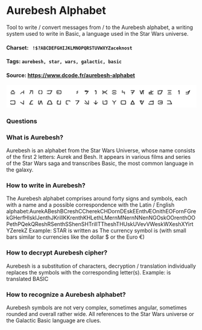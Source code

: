 # Aurebesh Alphabet
Tool to write / convert messages from / to the Aurebesh alphabet, a writing system used to write in Basic, a language used in the Star Wars universe.

#### Charset: ` !$?ABCDEFGHIJKLMNOPQRSTUVWXYZaceknost`

#### Tags: `aurebesh, star, wars, galactic, basic`

#### Source: https://www.dcode.fr/aurebesh-alphabet

![combined](./combined.png)

### Questions

### What is Aurebesh?
Aurebesh is an alphabet from the Star Wars Universe, whose name consists of the first 2 letters: Aurek and Besh. It appears in various films and series of the Star Wars saga and transcribes Basic, the most common language in the galaxy.

### How to write in Aurebesh?
The Aurebesh alphabet comprises around forty signs and symbols, each with a name and a possible correspondence with the Latin / English alphabet:AurekABeshBCreshCCherekCHDornDEskEEnthÆOnithEOFornFGrekGHerfHIskIJenthJKrillKKrenthKHLethLMernMNernNNenNGOskOOrenthOOPethPQekQReshRSenthSShenSHTrillTTheshTHUskUVevVWeskWXeshXYirtYZerekZ Example: STAR is written as  The currency symbol is  (with small bars similar to currencies like the dollar $ or the Euro €)

### How to decrypt Aurebesh cipher?
Aurebesh is a substitution of characters, decryption / translation individually replaces the symbols with the corresponding letter(s). Example:  is translated BASIC

### How to recognize a Aurebesh alphabet?
Aurebesh symbols are not very complex, sometimes angular, sometimes rounded and overall rather wide. All references to the Star Wars universe or the Galactic Basic language are clues.

